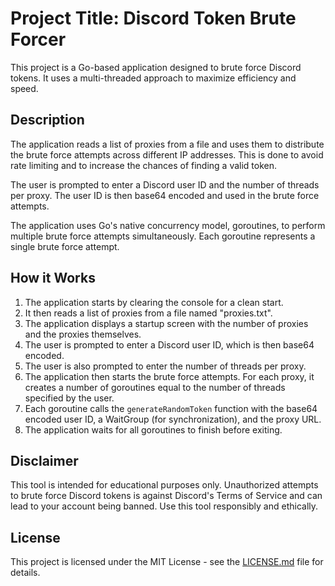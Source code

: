 # Project Title: Discord Token Brute Forcer

This project is a Go-based application designed to brute force Discord tokens. It uses a multi-threaded approach to maximize efficiency and speed.

## Description

The application reads a list of proxies from a file and uses them to distribute the brute force attempts across different IP addresses. This is done to avoid rate limiting and to increase the chances of finding a valid token.

The user is prompted to enter a Discord user ID and the number of threads per proxy. The user ID is then base64 encoded and used in the brute force attempts.

The application uses Go's native concurrency model, goroutines, to perform multiple brute force attempts simultaneously. Each goroutine represents a single brute force attempt.

## How it Works

1. The application starts by clearing the console for a clean start.
2. It then reads a list of proxies from a file named "proxies.txt".
3. The application displays a startup screen with the number of proxies and the proxies themselves.
4. The user is prompted to enter a Discord user ID, which is then base64 encoded.
5. The user is also prompted to enter the number of threads per proxy.
6. The application then starts the brute force attempts. For each proxy, it creates a number of goroutines equal to the number of threads specified by the user.
7. Each goroutine calls the `generateRandomToken` function with the base64 encoded user ID, a WaitGroup (for synchronization), and the proxy URL.
8. The application waits for all goroutines to finish before exiting.

## Disclaimer

This tool is intended for educational purposes only. Unauthorized attempts to brute force Discord tokens is against Discord's Terms of Service and can lead to your account being banned. Use this tool responsibly and ethically.

## License

This project is licensed under the MIT License - see the [LICENSE.md](LICENSE.md) file for details.
